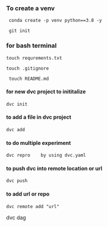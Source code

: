 ### To create a venv
```
 conda create -p venv python==3.8 -y 
 ```

```
 git init
  ```

### for bash terminal


``` 
touch requrements.txt
```

```
touch .gitignore 
```


```
 touch README.md
```


#### for new dvc project to inititalize
```
dvc init
```

#### to add a file in dvc project
```
dvc add
```

#### to do multiple experiment
```
dvc repro    by using dvc.yaml
```

#### to push dvc into remote location or url
```
dvc push
```

#### to add url or repo
```
dvc remote add "url"
```

dvc dag

```